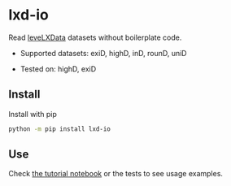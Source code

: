 # lxd-io

Read [leveLXData](https://levelxdata.com/) datasets without boilerplate code.

* Supported datasets: exiD, highD, inD, rounD, uniD

* Tested on: highD, exiD

## Install

Install with pip

```bash
python -m pip install lxd-io
```

## Use

Check [the tutorial notebook](https://github.com/lenvt/lxd-io/blob/main/tutorial.ipynb) or the tests to see usage examples.

